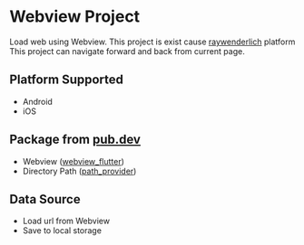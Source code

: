 # Webview Project

Load web using Webview. This project is exist cause [raywenderlich](https://www.raywenderlich.com/29002200-creating-custom-gestures-in-flutter) platform This project can navigate forward and back from current page. 

## Platform Supported
- Android
- iOS

## Package from [pub.dev](https://pub.dev)
- Webview ([webview_flutter](https://pub.dev/packages/webview_flutter))
- Directory Path ([path_provider](https://pub.dev/packages/path_provider))

## Data Source
- Load url from Webview
- Save to local storage